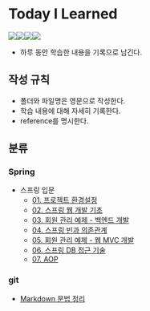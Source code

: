 # Today I Learned

<img src="https://img.shields.io/badge/Git-F05032?style=flat&logo=Git&logoColor=white" /><img src="https://img.shields.io/badge/Github-181717?style=flat&logo=Github&logoColor=white" /><img src="https://img.shields.io/badge/Spring-6DB33F?style=flat&logo=Spring&logoColor=white" /><img src="https://img.shields.io/badge/Spring Boot-6DB33F?style=flat&logo=Spring Boot&logoColor=white" />

- 하루 동안 학습한 내용을 기록으로 남긴다.
## 작성 규칙
- 폴더와 파일명은 영문으로 작성한다.
- 학습 내용에 대해 자세히 기록한다.
- reference를 명시한다.
## 분류
### Spring
- 스프링 입문
  - [01. 프로젝트 환경설정](Spring/Spring_Beginners/01_settings.md)
  - [02. 스프링 웹 개발 기초](Spring/Spring_Beginners/02_web_development_fundamentals.md)
  - [03. 회원 관리 예제 - 백엔드 개발](Spring/Spring_Beginners/03_example_backend.md)
  - [04. 스프링 빈과 의존관계](Spring/Spring_Beginners/04_spring_beans_and_dependencies.md)
  - [05. 회원 관리 예제 - 웹 MVC 개발](Spring/Spring_Beginners/05_example_web_mvc.md)
  - [06. 스프링 DB 접근 기술](Spring/Spring_Beginners/06_db_access.md)
  - [07. AOP](Spring/Spring_Beginners/07_aop.md)
### git
- [Markdown 문법 정리](Git/markdown_syntax.md)